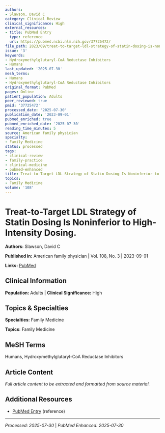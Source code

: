 ```yaml
---
authors:
- Slawson, David C
category: Clinical Review
clinical_significance: High
external_resources:
- title: PubMed Entry
  type: reference
  url: https://pubmed.ncbi.nlm.nih.gov/37725472/
file_path: 2023/09/treat-to-target-ldl-strategy-of-statin-dosing-is-noninferior.md
issue: '3'
keywords:
- Hydroxymethylglutaryl-CoA Reductase Inhibitors
- Humans
last_updated: '2025-07-30'
mesh_terms:
- Humans
- Hydroxymethylglutaryl-CoA Reductase Inhibitors
original_format: PubMed
pages: Online
patient_population: Adults
peer_reviewed: true
pmid: '37725472'
processed_date: '2025-07-30'
publication_date: '2023-09-01'
pubmed_enriched: true
pubmed_enriched_date: '2025-07-30'
reading_time_minutes: 5
source: American family physician
specialty:
- Family Medicine
status: processed
tags:
- clinical-review
- family-practice
- clinical-medicine
- pubmed-enhanced
title: Treat-to-Target LDL Strategy of Statin Dosing Is Noninferior to High-Intensity Dosing.
topics:
- Family Medicine
volume: '108'
---
```


# Treat-to-Target LDL Strategy of Statin Dosing Is Noninferior to High-Intensity Dosing.

**Authors:** Slawson, David C

**Published in:** American family physician | Vol. 108, No. 3 | 2023-09-01

**Links:** [PubMed](https://pubmed.ncbi.nlm.nih.gov/37725472/)

## Clinical Information

**Population:** Adults | **Clinical Significance:** High

## Topics & Specialties

**Specialties:** Family Medicine

**Topics:** Family Medicine

## MeSH Terms

Humans, Hydroxymethylglutaryl-CoA Reductase Inhibitors

## Article Content

*Full article content to be extracted and formatted from source material.*

## Additional Resources

- [PubMed Entry](https://pubmed.ncbi.nlm.nih.gov/37725472/) (reference)

---

*Processed: 2025-07-30* | *PubMed Enhanced: 2025-07-30*
